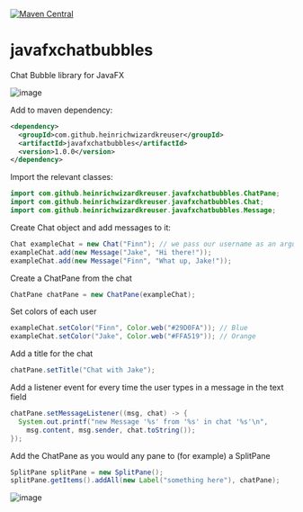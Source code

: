 [![Maven Central](https://maven-badges.herokuapp.com/maven-central/com.github.heinrichwizardkreuser/javafxchatbubbles/badge.svg)](https://maven-badges.herokuapp.com/maven-central/com.github.heinrichwizardkreuser/javafxchatbubbles)

# javafxchatbubbles
Chat Bubble library for JavaFX


![image](https://user-images.githubusercontent.com/48674623/103811083-0625ed80-5065-11eb-9311-ecf3bbce36c2.png)

Add to maven dependency:
```xml
<dependency>
  <groupId>com.github.heinrichwizardkreuser</groupId>
  <artifactId>javafxchatbubbles</artifactId>
  <version>1.0.0</version>
</dependency>
```

Import the relevant classes:
```java
import com.github.heinrichwizardkreuser.javafxchatbubbles.ChatPane;
import com.github.heinrichwizardkreuser.javafxchatbubbles.Chat;
import com.github.heinrichwizardkreuser.javafxchatbubbles.Message;
```

Create Chat object and add messages to it:
```java
Chat exampleChat = new Chat("Finn"); // we pass our username as an argument
exampleChat.add(new Message("Jake", "Hi there!"));
exampleChat.add(new Message("Finn", "What up, Jake!"));
```

Create a ChatPane from the chat
```java
ChatPane chatPane = new ChatPane(exampleChat);
```

Set colors of each user
```java
exampleChat.setColor("Finn", Color.web("#29D0FA")); // Blue
exampleChat.setColor("Jake", Color.web("#FFA519")); // Orange
```

Add a title for the chat
```java
chatPane.setTitle("Chat with Jake");
```

Add a listener event for every time the user types in a message in the text field
```java
chatPane.setMessageListener((msg, chat) -> {
  System.out.printf("new Message '%s' from '%s' in chat '%s'\n", 
    msg.content, msg.sender, chat.toString());
});
```

Add the ChatPane as you would any pane to (for example) a SplitPane
```java
SplitPane splitPane = new SplitPane();
splitPane.getItems().addAll(new Label("something here"), chatPane);
```
![image](https://user-images.githubusercontent.com/48674623/103811245-4c7b4c80-5065-11eb-888d-091fe22bd8f8.png)
